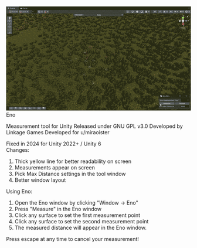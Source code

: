 ![alt text](https://github.com/adamdived/Eno/blob/master/eno_measurement_tool.gif?raw=true)
<br />
Eno

Measurement tool for Unity
Released under GNU GPL v3.0
Developed by Linkage Games
Developed for u/miraoister

Fixed in 2024 for Unity 2022+ / Unity 6
<br />
Changes:
1) Thick yellow line for better readability on screen
2) Measurements appear on screen
3) Pick Max Distance settings in the tool window
4) Better window layout

Using Eno:

1.  Open the Eno window by clicking "Window -> Eno"
2.  Press "Measure" in the Eno window
3.  Click any surface to set the first measurement point
4.  Click any surface to set the second measurement point
5.  The measured distance will appear in the Eno window.

Press escape at any time to cancel your measurement!


